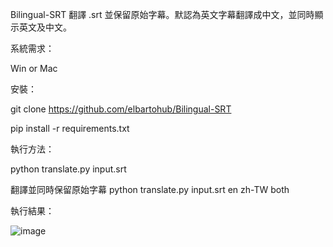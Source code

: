 Bilingual-SRT 翻譯 .srt 並保留原始字幕。默認為英文字幕翻譯成中文，並同時顯示英文及中文。

系統需求：

Win or Mac

安裝：

git clone https://github.com/elbartohub/Bilingual-SRT

pip install -r requirements.txt

執行方法：

python translate.py input.srt



翻譯並同時保留原始字幕
python translate.py input.srt en zh-TW both

執行結果：

![image](https://github.com/user-attachments/assets/264252b8-957b-4c92-924a-a433d29d3fcb)
